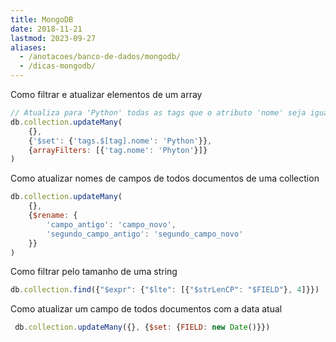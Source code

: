 ```yaml
---
title: MongoDB
date: 2018-11-21
lastmod: 2023-09-27
aliases:
  - /anotacoes/banco-de-dados/mongodb/
  - /dicas-mongodb/
---
```

Como filtrar e atualizar elementos de um array
```javascript
// Atualiza para 'Python' todas as tags que o atributo 'nome' seja igual 'Phyton'
db.collection.updateMany(
    {},
    {'$set': {'tags.$[tag].nome': 'Python'}},
    {arrayFilters: [{'tag.nome': 'Phyton'}]}
)
```


Como atualizar nomes de campos de todos documentos de uma collection
```javascript
db.collection.updateMany(
    {},
    {$rename: {
        'campo_antigo': 'campo_novo',
        'segundo_campo_antigo': 'segundo_campo_novo'
    }}
)
```


Como filtrar pelo tamanho de uma string
```javascript
db.collection.find({"$expr": {"$lte": [{"$strLenCP": "$FIELD"}, 4]}})
```


Como atualizar um campo de todos documentos com a data atual
```javascript
 db.collection.updateMany({}, {$set: {FIELD: new Date()}})
```
